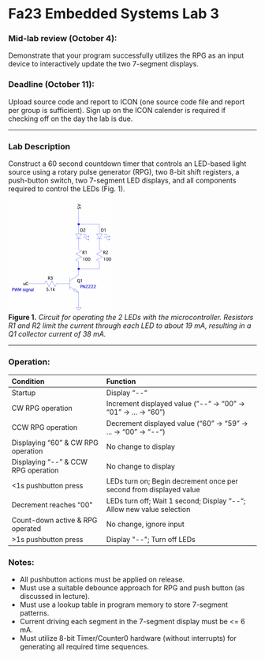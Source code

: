 # Fa23 Embedded Systems Lab 3

### Mid-lab review (October 4):
Demonstrate that your program successfully utilizes the RPG as an input device to interactively update the two 7-segment displays.

### Deadline (October 11):
Upload source code and report to ICON (one source code file and report per group is sufficient). Sign up on the ICON calender is required if checking off on the day the lab is due.

---

### Lab Description
Construct a 60 second countdown timer that controls an LED-based light source using a rotary pulse generator (RPG), two 8-bit shift registers, a push-button switch, two 7-segment LED displays, and all components required to control the LEDs (Fig. 1).

![Figure 1](res/Desc_Fig1.png)  
**Figure 1.** *Circuit for operating the 2 LEDs with the microcontroller. Resistors R1 and R2 limit the current through each LED to about 19 mA, resulting in a Q1 collector current of 38 mA.*

---

### Operation:
| **Condition** | **Function** |
|:--- |:--- |
| Startup | Display “--“ |
| CW RPG operation | Increment displayed value (“--“ -> “00” -> “01” -> ... -> “60”) |
| CCW RPG operation | Decrement displayed value (“60” -> “59” -> ... -> “00” -> “--“) |
| Displaying “60” & CW RPG operation | No change to display |
| Displaying “--” & CCW RPG operation | No change to display |
| <1s pushbutton press | LEDs turn on; Begin decrement once per second from displayed value |
| Decrement reaches “00" | LEDs turn off; Wait 1 second; Display “--“; Allow new value selection |
| Count-down active & RPG operated | No change, ignore input |
| \>1s pushbutton press | Display "--"; Turn off LEDs |

### Notes:
* All pushbutton actions must be applied on release.
* Must use a suitable debounce approach for RPG and push button (as discussed in lecture).
* Must use a lookup table in program memory to store 7-segment patterns.
* Current driving each segment in the 7-segment display must be <= 6 mA.
* Must utilize 8-bit Timer/Counter0 hardware (without interrupts) for generating all required time sequences.
